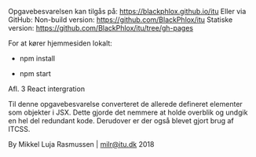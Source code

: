 Opgavebesvarelsen kan tilgås på:
    https://blackphlox.github.io/itu
Eller via GitHub:
    Non-build version:
        https://github.com/BlackPhlox/itu
    Statiske version:
        https://github.com/BlackPhlox/itu/tree/gh-pages

For at kører hjemmesiden lokalt:

-    npm install

-    npm start
	
Afl. 3 React intergration

Til denne opgavebesvarelse converteret de
allerede defineret elementer som objekter i JSX.
Dette gjorde det nemmere at holde overblik og 
undgik en hel del redundant kode. Derudover er 
der også blevet gjort brug af ITCSS.

By Mikkel Luja Rasmussen | milr@itu.dk 2018

